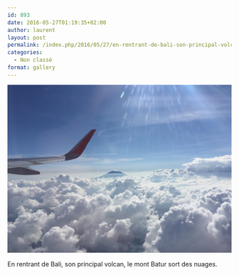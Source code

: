 ```yaml
---
id: 893
date: 2016-05-27T01:19:35+02:00
author: laurent
layout: post
permalink: /index.php/2016/05/27/en-rentrant-de-bali-son-principal-volcan-le-mont/
categories:
  - Non classé
format: gallery
---
```

<img src="/images/2016/05/tumblr_o7taco1ekH1uuvt0bo1_1280.jpg" />

En rentrant de Bali, son principal volcan, le mont Batur sort des nuages.